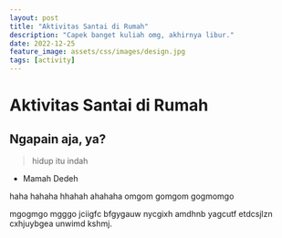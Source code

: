 ```yaml
---
layout: post
title: "Aktivitas Santai di Rumah"
description: "Capek banget kuliah omg, akhirnya libur."
date: 2022-12-25
feature_image: assets/css/images/design.jpg
tags: [activity]
---
```


# Aktivitas Santai di Rumah
## Ngapain aja, ya?
> hidup itu indah
- Mamah Dedeh

haha hahaha hhahah ahahaha omgom gomgom gogmomgo 
<!--more-->
mgogmgo mgggo jciigfc bfgygauw nycgixh amdhnb yagcutf etdcsjlzn cxhjuybgea unwimd kshmj.
